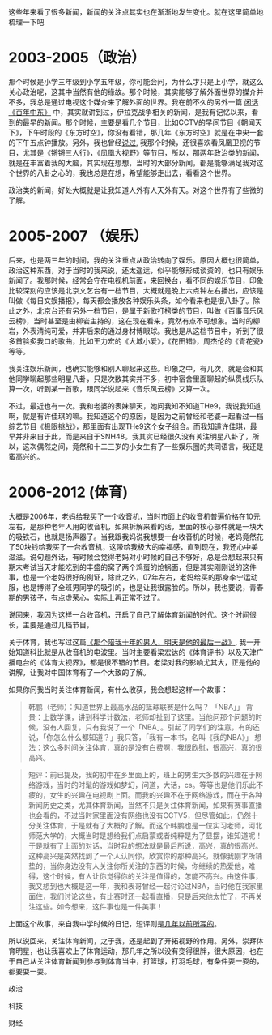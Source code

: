 这些年来看了很多新闻，新闻的关注点其实也在渐渐地发生变化。就在这里简单地梳理一下吧



# 2003-2005（政治）

那个时候是小学三年级到小学五年级，你可能会问，为什么才只是上小学，就这么关心政治呢，这其中当然有他的缘故。那个时候，其实能够了解外面世界的媒介并不多，我总是通过电视这个媒介来了解外面的世界。我在前不久的另外一篇 [闲话《百年中东》]('/2021/01/19/2021/%E7%99%BE%E5%B9%B4%E4%B8%AD%E4%B8%9C/') 中，其实就讲到过，伊拉克战争相关的新闻，是我有记忆以来，看到的最早的新闻。那个时候，主要是看几个节目，比如CCTV的早间节目《朝闻天下》，下午时段的《东方时空》，你没有看错，那几年《东方时空》就是在中央一套的下午五点钟播放。另外，我也曾经[说过]('/2016/08/27/201608/a-trip-to-peking-university/'), 我那个时候，还很喜欢看凤凰卫视的节目，尤其是《锵锵三人行》，《凤凰大视野》等节目，所以，那两年政治类的新闻，就是在丰富着我的大脑，其实现在想想，当时的大部分新闻，都是能够满足我对这个世界的八卦之心的，我也总是在想，希望能够走出去，看看这个世界。

政治类的新闻，好处大概就是让我知道人外有人天外有天。对这个世界有了些微的了解。


# 2005-2007 （娱乐）

后来，也是两三年的时间，我的关注重点从政治转向了娱乐。原因大概也很简单，政治这种东西，对于当时的我来说，还太遥远，似乎能够形成谈资的，也只有娱乐新闻了。我那时候，经常会守在电视机前面，来回换台，看不同的娱乐节目，印象比较深刻的应该是北京文艺台有一档节目，大概就是晚上六点钟左右播出，应该是叫做《每日文娱播报》，每天都会播放各种娱乐头条，如今看来也是很八卦了。除此之外，北京台还有另外一档节目，是属于新歌打榜类的节目，叫做《百事音乐风云榜》，当时甚至是由柳岩主持的，这在现在看来，竟然有点不可想象。当时的柳岩，外表清纯可爱，并非后来的通过身材博眼球。我也是从这档节目中，听到了很多首脍炙我口的歌曲，比如王力宏的《大城小爱》，《花田错》，周杰伦的《青花瓷》等等。

我关注娱乐新闻，也确实能够和别人聊起来这些。印象之中，有几次，就是会和其他同学聊起那些明星八卦，只是次数其实并不多，初中宿舍里面聊起的纵贯线乐队算一次，听到某一首歌，跟同学说起来《音乐风云榜》又算一次。

不过，最近也有一次。我和老婆的表妹聊天，她问我知不知道THe9，我说我知道啊，就是有许佳琪的嘛。我知道这个的原因，是因为之前曾经和老婆一起看过一档综艺节目《极限挑战》，那里面有出现THe9这个女子组合。而我知道许佳琪，最早并非来自于此，而是来自于SNH48。我其实已经很久没有关注明星八卦了，所以，这次偶然之间，竟然和十二三岁的小女生有了一些娱乐圈的共同语言，我还是蛮高兴的。


# 2006-2012 (体育)

大概是2006年，老妈给我买了一个收音机，当时市面上的收音机普遍价格在10元左右，是那种老年人用的收音机，如果拆解来看的话，里面的核心部件就是一块大的吸铁石，也就是扬声器了。当我跟我妈说我想要一台收音机的时候，老妈竟然花了50块钱给我买了一台收音机，这带给我极大的幸福感，直到现在，我还心中美滋滋。说句题外话，有时候会觉得老妈对小时候的自己不够好，总是会想起来只有期末考试当天才能吃到的丰盛的窝了两个鸡蛋的炝锅面，但是其实刚刚说的这件事，也是一个老妈很好的例证，除此之外，07年左右，老妈给买的那身李宁运动服，也是博得了全班男同学的吸引的，也是让我很露脸的。所以，我也要说，青春期的男孩子，有点虚荣心，实际上再正常不过了。

说回来，我因为这样一台收音机，开启了自己了解体育新闻的时代。这个时间很长，主要是通过几档节目，

关于体育，我也写过这篇[《那个陪我十年的男人，明天是他的最后一战》](https://zhuanlan.zhihu.com/p/20746522), 我一开始知道科比就是从收音机的电波里。当时主要看梁宏达的《体育评书》以及天津广播电台的《体育大视界》，都是很不错的节目。老梁对我的影响尤其大，正是他的讲解，让我对中国体育有了一个大致的了解。

如果你问我当时关注体育新闻，有什么收获，我会想起这样一个故事：


>韩鹏（老师）：知道世界上最高水品的篮球联赛是什么吗？
>「NBA」」
>背景：上数学课，讲到科学计数法，老师却扯到了这里。当他问那个问题的时候，没有人回复，只有我说了一个「NBA」。引起了同学们的注意，有的还说，「你怎么什么都知道？」我只答，「我有一本书，名叫《我的NBA》」
>想法：这么多时间关注体育，真的是没有白费啊，我很欣慰，很高兴，真的很高兴。


>短评：前已提及，我的初中在乡里面上的，班上的男生大多数的兴趣在于网络游戏，当时的时髦的游戏如梦幻，问道，大话，cs。等等也是他们乐此不疲的，女生的兴趣在电视剧上面。而我的兴趣不在于网络游戏，而在于各种新闻历史之类，尤其体育新闻，当然不只是关注体育新闻，如果有赛事直播也会看的，不过当时家里面没有网络也没有CCTV5，但尽管如此，仍然十分关注体育，于是就有了大概的了解。而这个韩鹏也是一位实习老师，河北师范大学的，大概当时是想给我们点启蒙或者纯粹是为了显摆，谁知道呢！于是就有了上面的对话，当时我的想法就是最后所说，高兴，真的很高兴。这种高兴是突然找到了一个人认同你，欣赏你的那种高兴，就像我刚才所铺垫的，当你身边没有人关注你所关注的东西的时候，你继续的热爱他，难得，这个时候，有人让你觉得你的关注是值得的，怎能不高兴。由这件事，我又想到也大概是这一年，我和表哥曾经一起讨论过NBA，当时他在我家里面住，我们讨论这些，有比赛时还一起看直播，只是后来他太忙了，不再关注这些。如今想来，这件事也是一件美事！

上面这个故事，来自我中学时候的日记，短评则是[几年以前所写的](https://hktkdy.com/2015/02/15/201502/021502/)。

所以说回来，关注体育新闻，之于我，还是起到了开拓视野的作用。另外，崇拜体育明星，也让我喜欢上了体育运动，那几年之所以没有变得很胖，很大原因，也在于自己从关注体育新闻到参与到体育当中，打篮球，打羽毛球，有条件耍一耍的，都要耍一耍。

政治

科技


财经
